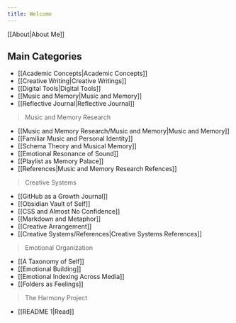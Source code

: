```yaml
---
title: Welcome
---
```


[[About|About Me]]
## Main Categories

- [[Academic Concepts|Academic Concepts]]
- [[Creative Writing|Creative Writings]]
- [[Digital Tools|Digital Tools]]
- [[Music and Memory|Music and Memory]]
- [[Reflective Journal|Reflective Journal]]
> Music and Memory Research
- [[Music and Memory Research/Music and Memory|Music and Memory]]
- [[Familiar Music and Personal Identity]]
- [[Schema Theory and Musical Memory]]
- [[Emotional Resonance of Sound]]
- [[Playlist as Memory Palace]]
- [[References|Music and Memory Research Refences]]
> Creative Systems
- [[GitHub as a Growth Journal]]
- [[Obsidian Vault of Self]]
- [[CSS and Almost No Confidence]]
- [[Markdown and Metaphor]]
- [[Creative Arrangement]]
- [[Creative Systems/References|Creative Systems References]]
> Emotional Organization
- [[A Taxonomy of Self]]
- [[Emotional Building]]
- [[Emotional Indexing Across Media]]
- [[Folders as Feelings]]
> The Harmony Project
- [[README 1|Read]]